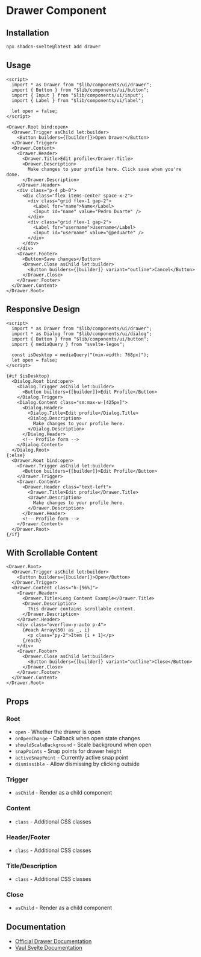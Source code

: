 # Drawer Component

## Installation

```bash
npx shadcn-svelte@latest add drawer
```

## Usage

```svelte
<script>
  import * as Drawer from "$lib/components/ui/drawer";
  import { Button } from "$lib/components/ui/button";
  import { Input } from "$lib/components/ui/input";
  import { Label } from "$lib/components/ui/label";
  
  let open = false;
</script>

<Drawer.Root bind:open>
  <Drawer.Trigger asChild let:builder>
    <Button builders={[builder]}>Open Drawer</Button>
  </Drawer.Trigger>
  <Drawer.Content>
    <Drawer.Header>
      <Drawer.Title>Edit profile</Drawer.Title>
      <Drawer.Description>
        Make changes to your profile here. Click save when you're done.
      </Drawer.Description>
    </Drawer.Header>
    <div class="p-4 pb-0">
      <div class="flex items-center space-x-2">
        <div class="grid flex-1 gap-2">
          <Label for="name">Name</Label>
          <Input id="name" value="Pedro Duarte" />
        </div>
        <div class="grid flex-1 gap-2">
          <Label for="username">Username</Label>
          <Input id="username" value="@peduarte" />
        </div>
      </div>
    </div>
    <Drawer.Footer>
      <Button>Save changes</Button>
      <Drawer.Close asChild let:builder>
        <Button builders={[builder]} variant="outline">Cancel</Button>
      </Drawer.Close>
    </Drawer.Footer>
  </Drawer.Content>
</Drawer.Root>
```

## Responsive Design

```svelte
<script>
  import * as Drawer from "$lib/components/ui/drawer";
  import * as Dialog from "$lib/components/ui/dialog";
  import { Button } from "$lib/components/ui/button";
  import { mediaQuery } from "svelte-legos";
  
  const isDesktop = mediaQuery("(min-width: 768px)");
  let open = false;
</script>

{#if $isDesktop}
  <Dialog.Root bind:open>
    <Dialog.Trigger asChild let:builder>
      <Button builders={[builder]}>Edit Profile</Button>
    </Dialog.Trigger>
    <Dialog.Content class="sm:max-w-[425px]">
      <Dialog.Header>
        <Dialog.Title>Edit profile</Dialog.Title>
        <Dialog.Description>
          Make changes to your profile here.
        </Dialog.Description>
      </Dialog.Header>
      <!-- Profile form -->
    </Dialog.Content>
  </Dialog.Root>
{:else}
  <Drawer.Root bind:open>
    <Drawer.Trigger asChild let:builder>
      <Button builders={[builder]}>Edit Profile</Button>
    </Drawer.Trigger>
    <Drawer.Content>
      <Drawer.Header class="text-left">
        <Drawer.Title>Edit profile</Drawer.Title>
        <Drawer.Description>
          Make changes to your profile here.
        </Drawer.Description>
      </Drawer.Header>
      <!-- Profile form -->
    </Drawer.Content>
  </Drawer.Root>
{/if}
```

## With Scrollable Content

```svelte
<Drawer.Root>
  <Drawer.Trigger asChild let:builder>
    <Button builders={[builder]}>Open</Button>
  </Drawer.Trigger>
  <Drawer.Content class="h-[96%]">
    <Drawer.Header>
      <Drawer.Title>Long Content Example</Drawer.Title>
      <Drawer.Description>
        This drawer contains scrollable content.
      </Drawer.Description>
    </Drawer.Header>
    <div class="overflow-y-auto p-4">
      {#each Array(50) as _, i}
        <p class="py-2">Item {i + 1}</p>
      {/each}
    </div>
    <Drawer.Footer>
      <Drawer.Close asChild let:builder>
        <Button builders={[builder]} variant="outline">Close</Button>
      </Drawer.Close>
    </Drawer.Footer>
  </Drawer.Content>
</Drawer.Root>
```

## Props

### Root
- `open` - Whether the drawer is open
- `onOpenChange` - Callback when open state changes
- `shouldScaleBackground` - Scale background when open
- `snapPoints` - Snap points for drawer height
- `activeSnapPoint` - Currently active snap point
- `dismissible` - Allow dismissing by clicking outside

### Trigger
- `asChild` - Render as a child component

### Content
- `class` - Additional CSS classes

### Header/Footer
- `class` - Additional CSS classes

### Title/Description
- `class` - Additional CSS classes

### Close
- `asChild` - Render as a child component

## Documentation

- [Official Drawer Documentation](https://www.shadcn-svelte.com/docs/components/drawer)
- [Vaul Svelte Documentation](https://github.com/huntabyte/vaul-svelte)